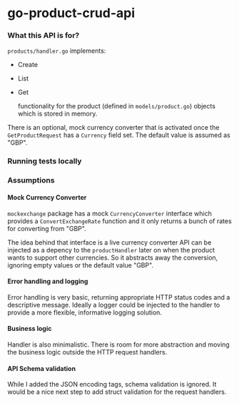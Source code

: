 # go-product-crud-api

### What this API is for?

`products/handler.go` implements:

- Create
- List
- Get

  functionality for the product (defined in `models/product.go`) objects which is stored in memory.

There is an optional, mock currency converter that is activated once the `GetProductRequest` has a
`Currency` field set. The default value is assumed as "GBP".

### Running tests locally


### Assumptions

#### Mock Currency Converter

`mockexchange` package has a mock `CurrencyConverter` interface which provides a `ConvertExchangeRate`
function and it only returns a bunch of rates for converting from "GBP".

The idea behind that interface is a live currency converter API can be injected as a depency to the
`productHandler` later on when the product wants to support other currencies. So it abstracts away
the conversion, ignoring empty values or the default value "GBP".

#### Error handling and logging

Error handling is very basic, returning appropriate HTTP status codes and a descriptive message.
Ideally a logger could be injected to the handler to provide a more flexible, informative logging solution.

#### Business logic

Handler is also minimalistic. There is room for more abstraction and moving the business logic outside the
HTTP request handlers.

#### API Schema validation

While I added the JSON encoding tags, schema validation is ignored. It would be a nice next step to
add struct validation for the request handlers.
